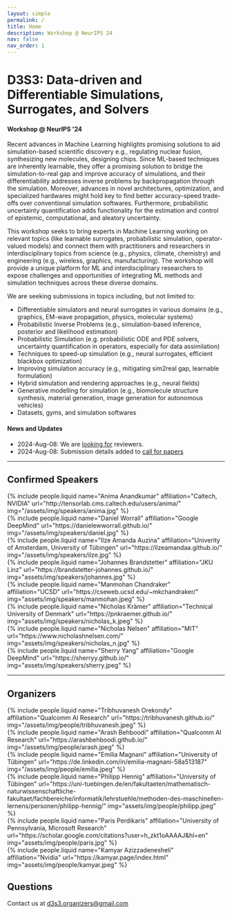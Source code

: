 ```yaml
---
layout: simple
permalink: /
title: Home
description: Workshop @ NeurIPS 24
nav: false
nav_order: 1
---
```


# D3S3: Data-driven and Differentiable Simulations, Surrogates, and Solvers
#### Workshop @ NeurIPS '24

Recent advances in Machine Learning highlights promising solutions to aid simulation-based scientific discovery e.g., regulating nuclear fusion, synthesizing new molecules, designing chips.
Since ML-based techniques are inherently learnable, they offer a promising solution to bridge the simulation-to-real gap and improve accuracy of simulations, and their differentiability addresses inverse problems by backpropagation through the simulation.
Moreover, advances in novel architectures, optimization, and specialized hardwares might hold key to find better accuracy-speed trade-offs over conventional simulation softwares. 
Furthermore, probabilistic uncertainty quantification adds functionality for the estimation and control of epistemic, computational, and aleatory uncertainty.

This workshop seeks to bring experts in Machine Learning working on relevant topics (like learnable surrogates, probabilistic simulation, operator-valued models) and connect them with practitioners and researchers in interdisciplinary topics from science (e.g., physics, climate, chemistry) and engineering (e.g., wireless, graphics, manufacturing). The workshop will provide a unique platform for ML and interdisciplinary researchers to expose challenges and opportunities of integrating ML methods and simulation techniques across these diverse domains.

We are seeking submissions in topics including, but not limited to:
  - Differentiable simulators and neural surrogates in various domains (e.g., graphics, EM-wave propagation, physics, molecular systems)
  - Probabilistic Inverse Problems (e.g., simulation-based inference, posterior and likelihood estimation)
  - Probabilistic Simulation (e.g. probabilistic ODE and PDE solvers, uncertainty quantification in operators, especially for data assimilation)
  - Techniques to speed-up simulation (e.g., neural surrogates, efficient blackbox optimization)
  - Improving simulation accuracy (e.g., mitigating sim2real gap, learnable formulation)
  - Hybrid simulation and rendering approaches (e.g., neural fields)
  - Generative modelling for simulation (e.g., biomolecule structure synthesis, material generation, image generation for autonomous vehicles)
  - Datasets, gyms, and simulation softwares

#### News and Updates
- 2024-Aug-08: We are [looking for](/involved) reviewers.
- 2024-Aug-08: Submission details added to [call for papers](/call)

---

## Confirmed Speakers

<div class="row projects pt-1 pb-1">
    <div class="col-sm-4">
        {% include people.liquid name="Anima Anandkumar" affiliation="Caltech, NVIDIA" url="http://tensorlab.cms.caltech.edu/users/anima/" img="/assets/img/speakers/anima.jpg" %}
    </div>
    <div class="col-sm-4">
    {% include people.liquid name="Daniel Worrall" affiliation="Google DeepMind" url="https://danielewworrall.github.io/" img="/assets/img/speakers/daniel.jpg" %}
    </div>
    <div class="col-sm-4">
    {% include people.liquid name="Ilze Amanda Auzina" affiliation="Univerity of Amsterdam, University of Tübingen" url="https://ilzeamandaa.github.io/" img="/assets/img/speakers/ilze.jpg" %}
    </div>
    <div class="w-100"></div>
    <div class="col-sm-4">
        {% include people.liquid name="Johannes Brandstetter" affiliation="JKU Linz" url="https://brandstetter-johannes.github.io/" img="assets/img/speakers/johannes.jpg" %}
    </div>
    <div class="col-sm-4">
    {% include people.liquid name="Manmohan Chandraker" affiliation="UCSD" url="https://cseweb.ucsd.edu/~mkchandraker/" img="assets/img/speakers/manmohan.jpeg" %}
    </div>
    <div class="col-sm-4">
    {% include people.liquid name="Nicholas  Krämer" affiliation="Technical University of Denmark" url="https://pnkraemer.github.io/" img="assets/img/speakers/nicholas_k.jpeg" %}
    </div>
    <div class="w-100"></div>
    <div class="col-sm-4">
        {% include people.liquid name="Nicholas Nelsen" affiliation="MIT" url="https://www.nicholashnelsen.com/" img="assets/img/speakers/nicholas_n.jpg" %}
    </div>
    <div class="col-sm-4">
    {% include people.liquid name="Sherry Yang" affiliation="Google DeepMind" url="https://sherryy.github.io/" img="assets/img/speakers/sherry.jpeg" %}
    </div>
</div>

---

## Organizers 

<div class="row projects pt-1 pb-1">
    <div class="col-sm-4">
        {% include people.liquid name="Tribhuvanesh Orekondy" affiliation="Qualcomm AI Research" url="https://tribhuvanesh.github.io/" img="/assets/img/people/tribhuvanesh.jpeg" %}
    </div>
    <div class="col-sm-4">
        {% include people.liquid name="Arash Behboodi" affiliation="Qualcomm AI Research" url="https://arashbehboodi.github.io/" img="/assets/img/people/arash.jpeg" %}
    </div>
    <div class="col-sm-4">
        {% include people.liquid name="Emilia Magnani" affiliation="University of Tübingen" url="https://de.linkedin.com/in/emilia-magnani-58a513187" img="/assets/img/people/emilia.jpeg" %}
    </div>
    <div class="w-100"></div>
    <div class="col-sm-4">
        {% include people.liquid name="Philipp Hennig" affiliation="University of Tübingen" url="https://uni-tuebingen.de/en/fakultaeten/mathematisch-naturwissenschaftliche-fakultaet/fachbereiche/informatik/lehrstuehle/methoden-des-maschinellen-lernens/personen/philipp-hennig/" img="assets/img/people/philipp.jpeg" %}
    </div>
    <div class="col-sm-4">
    {% include people.liquid name="Paris Perdikaris" affiliation="University of Pennsylvania, Microsoft Research" url="https://scholar.google.com/citations?user=h_zkt1oAAAAJ&hl=en" img="assets/img/people/paris.jpg" %}
    </div>
    <div class="col-sm-4">
    {% include people.liquid name="Kamyar Azizzadenesheli" affiliation="Nvidia" url="https://kamyar.page/index.html" img="assets/img/people/kamyar.jpeg" %}
    </div>
</div>

## Questions

Contact us at [d3s3.organizers@gmail.com](mailto:d3s3.organizers@gmail.com)